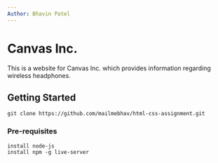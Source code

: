 ```yaml
---
Author: Bhavin Patel
---
```


# Canvas Inc.

This is a website for Canvas Inc. which provides information regarding wireless headphones.

## Getting Started
```
git clone https://github.com/mailmebhav/html-css-assignment.git
```
### Pre-requisites
```
install node-js
install npm -g live-server
```